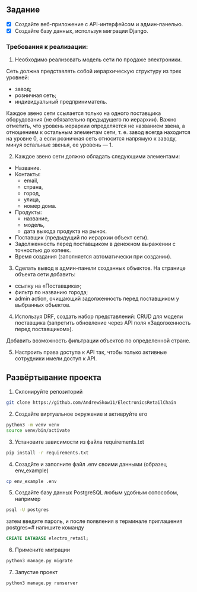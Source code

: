 ## Задание
- [x] Создайте веб-приложение с API-интерфейсом и админ-панелью.
- [x] Создайте базу данных, используя миграции Django.

### Требования к реализации:

1. Необходимо реализовать модель сети по продаже электроники.

Сеть должна представлять собой иерархическую структуру из трех уровней:
- завод;
- розничная сеть;
- индивидуальный предприниматель.

Каждое звено сети ссылается только на одного поставщика оборудования (не обязательно предыдущего по иерархии). Важно отметить, что уровень иерархии определяется не названием звена, а отношением к остальным элементам сети, т. е. завод всегда находится на уровне 0, а если розничная сеть относится напрямую к заводу, минуя остальные звенья, ее уровень — 1.

2. Каждое звено сети должно обладать следующими элементами:
- Название.
- Контакты:
  - email,
  - страна,
  - город,
  - улица,
  - номер дома.
- Продукты:
  - название,
  - модель,
  - дата выхода продукта на рынок.
- Поставщик (предыдущий по иерархии объект сети).
- Задолженность перед поставщиком в денежном выражении с точностью до копеек.
- Время создания (заполняется автоматически при создании).

3. Сделать вывод в админ-панели созданных объектов.
На странице объекта сети добавить:

- ссылку на «Поставщика»;
- фильтр по названию города;
- admin action, очищающий задолженность перед поставщиком у выбранных объектов.

4. Используя DRF, создать набор представлений:
CRUD для модели поставщика (запретить обновление через API поля «Задолженность перед поставщиком»).

Добавить возможность фильтрации объектов по определенной стране.

5. Настроить права доступа к API так, чтобы только активные сотрудники имели доступ к API.

## Развёртывание проекта

1. Склонируйте репозиторий
```sh
git clone https://github.com/AndrewSkow11/ElectronicsRetailChain
```

2. Создайте виртуальное окружение и активруйте его
```sh
python3 -m venv venv
source venv/bin/activate
```

3. Установите зависимости из файла requirements.txt
```bash
pip install -r requirements.txt
```

4. Созадйте и заполните файл .env своими данными (образец env_example)
```bash
cp env_example .env
```

5. Создайте базу данных PostgreSQL любым удобным сопособом, например
```bash
psql -U postgres
```
затем введите пароль, и после появления в терминале приглашения postgres=# напишите команду 
```SQL
CREATE DATABASE electro_retail;
```

6. Примените миграции
```bash
python3 manage.py migrate 
```

7. Запустие проект
```bash
python3 manage.py runserver
```